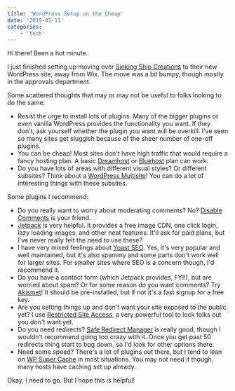 ```yaml
---
title: 'WordPress Setup on the Cheap'
date: '2019-01-11'
categories:
    - 'tech'
---
```


Hi there! Been a hot minute.

I just finished setting up moving over [Sinking Ship Creations](http://sinkingshipcreations.com) to their new WordPress site, away from Wix. The move was a bit bumpy, though mostly in the approvals department.

Some scattered thoughts that may or may not be useful to folks looking to do the same:

- Resist the urge to install lots of plugins. Many of the bigger plugins or even vanilla WordPress provides the functionality you want. If they don't, ask yourself whether the plugin you want will be overkill. I've seen so many sites get sluggish because of the sheer number of one-off plugins.
- You can be cheap! Most sites don't have high traffic that would require a fancy hosting plan. A basic [Dreamhost](https://www.dreamhost.com/wordpress/) or [Bluehost](https://www.bluehost.com/special/wordpress) plan can work.
- Do you have lots of areas with different visual styles? Or different subsites? Think about a [WordPress Multisite](https://codex.wordpress.org/Create_A_Network)! You can do a lot of interesting things with these subsites.

Some plugins I recommend:

- Do you really want to worry about moderating comments? No? [Disable Comments](https://wordpress.org/plugins/disable-comments/) is your friend.
- [Jetpack](https://wordpress.org/plugins/jetpack/) is very helpful. It provides a free image CDN, one click login, lazy loading images, and other neat features. It'll ask for paid plans, but I've never really felt the need to use these?
- I have very mixed feelings about [Yoast SEO](https://wordpress.org/plugins/wordpress-seo/). Yes, it's very popular and well maintained, but it's also spammy and some parts don't work well for larger sites. For smaller sites where SEO is a concern though, I'd recommend it.
- Do you have a contact form (which Jetpack provides, FYI!), but are worried about spam? Or for some reason do you want comments? Try [Akismet](https://wordpress.org/plugins/akismet/)! It should be pre-installed, but if not it's a fast signup for a free key.
- Are you setting things up and don't want your site exposed to the public yet? I use [Restricted Site Access](https://wordpress.org/plugins/restricted-site-access/), a very powerful tool to lock folks out you don't want yet.
- Do you need redirects? [Safe Redirect Manager](https://wordpress.org/plugins/safe-redirect-manager/) is really good, though I wouldn't recommend going too crazy with it. Once you get past 50 redirects thing start to bog down, so I'd look for other options there.
- Need some speed? There's a lot of plugins out there, but I tend to lean on [WP Super Cache](https://wordpress.org/plugins/wp-super-cache/) in most situations. You may not need it though, many hosts have caching set up already.

Okay, I need to go. But I hope this is helpful!
